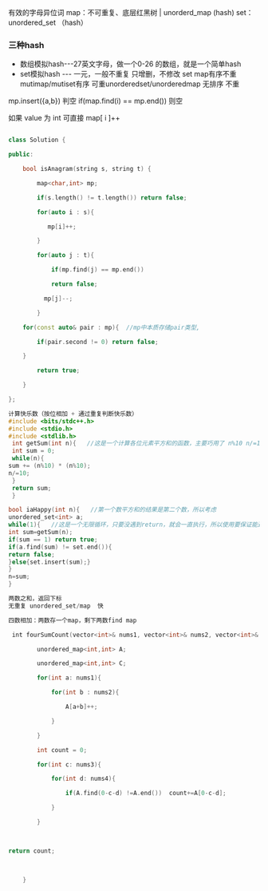 有效的字母异位词
map：不可重复、底层红黑树  |  unorderd_map  (hash)
set：  unordered_set （hash）

### 三种hash
- 数组模拟hash---27英文字母，做一个0-26 的数组，就是一个简单hash
- set模拟hash --- 一元，一般不重复  只增删，不修改 set map有序不重 mutimap/mutiset有序 可重unorderedset/unorderedmap 无排序 不重

mp.insert({a,b})
判空 if(map.find(i) == mp.end())  则空

如果 value 为 int  可直接 map[ i ]++


``` C++

class Solution {

public:

    bool isAnagram(string s, string t) {

        map<char,int> mp;

        if(s.length() != t.length()) return false;

        for(auto i : s){

           mp[i]++;

        }

        for(auto j : t){

            if(mp.find(j) == mp.end())

            return false;

          mp[j]--;

        }

    for(const auto& pair : mp){  //mp中本质存储pair类型,

        if(pair.second != 0) return false;

    }

        return true;

    }

};
```

``` C++
计算快乐数（按位相加 + 通过重复判断快乐数）
#include <bits/stdc++.h>
#include <stdio.h>
#include <stdlib.h> 
 int getSum(int n){   //这是一个计算各位元素平方和的函数，主要巧用了 n%10 n/=10
 int sum = 0;
 while(n){
sum += (n%10) * (n%10);
n/=10;
 }
 return sum;
 }

bool iaHappy(int n){   //第一个数平方和的结果是第二个数，所以考虑
unordered_set<int> a;
while(1){   //这是一个无限循环，只要没遇到return，就会一直执行，所以使用要保证能退出
int sum=getSum(n);
if(sum == 1) return true;
if(a.find(sum) != set.end()){
return false;
}else{set.insert(sum);}
}
n=sum;
}
```

``` C++
两数之和，返回下标
无重复 unordered_set/map  快
```


```C++
四数相加：两数存一个map，剩下两数find map

 int fourSumCount(vector<int>& nums1, vector<int>& nums2, vector<int>& nums3, vector<int>& nums4) {

        unordered_map<int,int> A;

        unordered_map<int,int> C;

        for(int a: nums1){

            for(int b : nums2){

                A[a+b]++;

            }

        }

        int count = 0;

        for(int c: nums3){

            for(int d: nums4){

                if(A.find(0-c-d) !=A.end())  count+=A[0-c-d];

            }

        }

  

return count;

  

    }

```